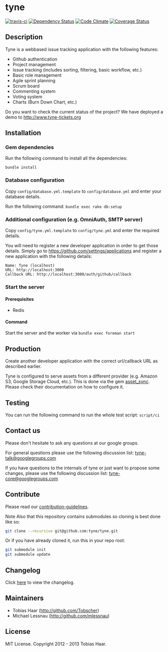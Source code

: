 # tyne

[![travis-ci](https://api.travis-ci.org/tyne/tyne.png)](http://travis-ci.org/#!/tyne/tyne) [![Dependency Status](https://gemnasium.com/tyne/tyne.png)](https://gemnasium.com/tyne/tyne) [![Code Climate](https://codeclimate.com/github/tyne/tyne.png)](https://codeclimate.com/github/tyne/tyne) [![Coverage Status](https://coveralls.io/repos/tyne/tyne/badge.png?branch=master)](https://coveralls.io/r/tyne/tyne)

## Description

Tyne is a webbased issue tracking application with the following features:
* Github authentication
* Project management
* Issue tracking (includes sorting, filtering, basic workflow, etc.)
* Basic role management
* Agile sprint planning
* Scrum board
* Commenting system
* Voting system
* Charts (Burn Down Chart, etc.)

Do you want to check the current status of the project? We have deployed a demo to http://www.tyne-tickets.org

## Installation

### Gem dependencies

Run the following command to install all the dependencies:
```
bundle install
```

### Database configuration

Copy `config/database.yml.template` to `config/database.yml` and
enter your database details.

Run the following command: ```bundle exec rake db:setup```

### Additional configuration (e.g. OmniAuth, SMTP server)

Copy `config/tyne.yml.template` to `config/tyne.yml` and
enter the required details.

You will need to register a new developer application in order to get those details. Simply go to https://github.com/settings/applications and register a new application with the following details:

```
Name: Tyne (localhost)
URL: http://localhost:3000
Callback URL: http://localhost:3000/auth/github/callback
```

### Start the server

#### Prerequisites

* Redis

#### Command

Start the server and the worker via ```bundle exec foreman start```

## Production

Create another developer application with the correct url/callback URL as described earlier.

Tyne is configured to serve assets from a different provider (e.g. Amazon S3, Google Storage Cloud, etc.). This is done via the gem [asset_sync](https://github.com/rumblelabs/asset_sync). Please check their documentation on how to configure it.

## Testing

You can run the following command to run the whole test script: ```script/ci```

## Contact us

Please don't hesitate to ask any questions at our google groups.

For general questions please use the following discussion list: [tyne-talk@googlegroups.com](http://groups.google.com/group/tyne-talk)

If you have questions to the internals of tyne or just want to propose some changes, please use the following discussion list: [tyne-core@googlegroups.com](http://groups.google.com/group/tyne-core)

## Contribute

Please read our [contribution-guidelines](https://github.com/tyne/tyne/blob/master/CONTRIBUTING.md).

Note Also that this repository contains submodules so cloning is best done like so:

```bash
git clone --recursive git@github.com:tyne/tyne.git
```

Or if you have already cloned it, run this in your repo root:

```bash
git submodule init
git submodule update
```

## Changelog

Click [here](https://github.com/tyne/tyne/blob/master/CHANGELOG.md) to view the changelog.

## Maintainers

* Tobias Haar (http://github.com/Tobscher)
* Michael Lessnau (http://github.com/mlessnau)

## License

MIT License. Copyright 2012 - 2013 Tobias Haar.
